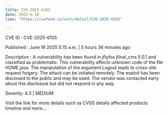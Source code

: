 ```yaml
---
title: CVE-2025-6105
date: 2025-6-16
lien: "https://cvefeed.io/vuln/detail/CVE-2025-6105"

---
```


CVE ID : CVE-2025-6105

Published :  June 16
2025
5:15 a.m. | 5 hours
36 minutes ago

Description : A vulnerability has been found in jflyfox jfinal_cms 5.0.1 and classified as problematic. This vulnerability affects unknown code of the file HOME.java. The manipulation of the argument Logout leads to cross-site request forgery. The attack can be initiated remotely. The exploit has been disclosed to the public and may be used. The vendor was contacted early about this disclosure but did not respond in any way.

Severity: 4.3 | MEDIUM

Visit the link for more details
such as CVSS details
affected products
timeline
and more...
